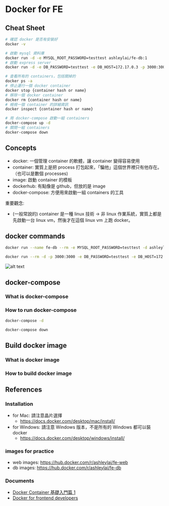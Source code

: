 # Docker for FE

## Cheat Sheet

```bash
# 確認 docker 是否有安裝好
docker -v

# 啟動 mysql 資料庫
docker run -d -e MYSQL_ROOT_PASSWORD=testtest ashleylai/fe-db:1
# 啟動 express server
docker run -d -e DB_PASSWORD=testtest -e DB_HOST=172.17.0.3 -p 3000:3000 ashleylai/fe-web:1

# 查看所有的 containers，包括關掉的
docker ps -a
# 停止運行一個 docker container
docker stop {container hash or name}
# 移除一個 docker container
docker rm {container hash or name}
# 檢視一個 container 的詳細資訊
docker inspect {container hash or name}

# 用 docker-compose 啟動一組 containers
docker-compose up -d
# 關閉一組 containers
docker-compose down
```

## Concepts

- docker: 一個管理 container 的軟體，讓 container 變得容易使用
- container: 實質上是把 process 打包起來，「騙他」這個世界裡只有他存在。（也可以是數個 processes)
- image: 啟動 container 的模板
- dockerhub: 有點像是 github，但放的是 image
- docker-compose: 方便用來啟動一組 containers 的工具

重要觀念:

- (一般常說的) container 是一種 linux 技術 -> 非 linux 作業系統，實質上都是先啟動一台 linux vm，然後才在這個 linux vm 上跑 docker。

## docker commands

```bash
docker run --name fe-db --rm -e MYSQL_ROOT_PASSWORD=testtest -d ashleylai/fe-db:1

docker run --rm -d -p 3000:3000 -e DB_PASSWORD=testtest -e DB_HOST=172.17.0.3 ashleylai/fe-web:1
```

![alt text](https://github.com/azole/docker-for-fe/blob/main/docs/images/docker-command.png?raw=true)

## docker-compose

### What is docker-compose

### How to run docker-compose

```bash
docker-compose -d

docker-compose down
```

## Build docker image

### What is docker image

### How to build docker image

## References

### Installation

- for Mac: 請注意晶片選擇
  - https://docs.docker.com/desktop/mac/install/
- for Windows: 請注意 Windows 版本，不是所有的 Windows 都可以裝 docker
  - https://docs.docker.com/desktop/windows/install/

### images for practice

- web images: https://hub.docker.com/r/ashleylai/fe-web
- db images: https://hub.docker.com/r/ashleylai/fe-db

### Documents

- [Docker Container 基礎入門篇 1](https://azole.medium.com/docker-container-%E5%9F%BA%E7%A4%8E%E5%85%A5%E9%96%80%E7%AF%87-1-3cb8876f2b14)
- [Docker for frontend developers](https://blog.logrocket.com/docker-for-front-end-developers/)
